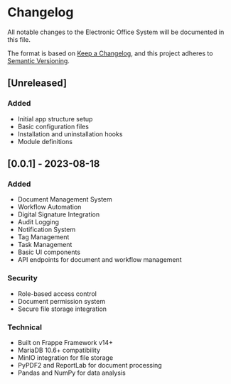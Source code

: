 # Changelog

All notable changes to the Electronic Office System will be documented in this file.

The format is based on [Keep a Changelog](https://keepachangelog.com/en/1.0.0/),
and this project adheres to [Semantic Versioning](https://semver.org/spec/v2.0.0.html).

## [Unreleased]

### Added
- Initial app structure setup
- Basic configuration files
- Installation and uninstallation hooks
- Module definitions

## [0.0.1] - 2023-08-18

### Added
- Document Management System
- Workflow Automation
- Digital Signature Integration
- Audit Logging
- Notification System
- Tag Management
- Task Management
- Basic UI components
- API endpoints for document and workflow management

### Security
- Role-based access control
- Document permission system
- Secure file storage integration

### Technical
- Built on Frappe Framework v14+
- MariaDB 10.6+ compatibility
- MinIO integration for file storage
- PyPDF2 and ReportLab for document processing
- Pandas and NumPy for data analysis